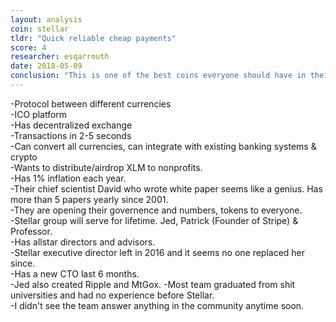 ```yaml
---
layout: analysis
coin: stellar
tldr: "Quick reliable cheap payments"
score: 4
researcher: esqarrouth
date: 2018-05-09
conclusion: "This is one of the best coins everyone should have in their portfolio"
---
```


-Protocol between different currencies  
-ICO platform  
-Has decentralized exchange  
-Transactions in 2-5 seconds  
-Can convert all currencies, can integrate with existing banking systems & crypto  
-Wants to distribute/airdrop XLM to nonprofits.  
-Has 1% inflation each year.  
-Their chief scientist David who wrote white paper seems like a genius. Has more than 5 papers yearly since 2001.  
-They are opening their governence and numbers, tokens to everyone.  
-Stellar group will serve for lifetime. Jed, Patrick (Founder of Stripe) & Professor.  
-Has allstar directors and advisors.  
-Stellar executive director left in 2016 and it seems no one replaced her since.  
-Has a new CTO last 6 months.  
-Jed also created Ripple and MtGox.
-Most team graduated from shit universities and had no experience before Stellar.  
-I didn't see the team answer anything in the community anytime soon.  
